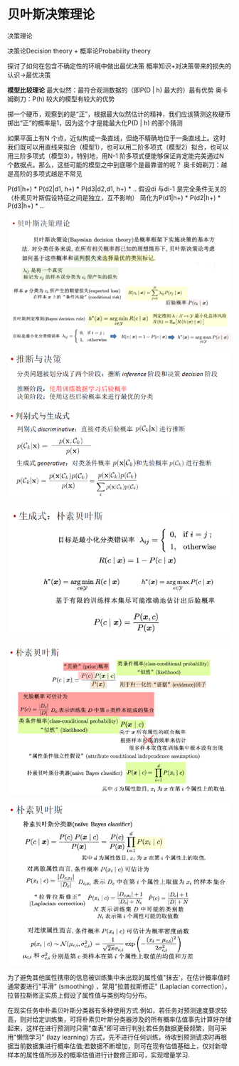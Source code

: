 # 贝叶斯决策理论

决策理论

决策论Decision theory + 概率论Probability theory

探讨了如何在包含不确定性的环境中做出最优决策
概率知识+对决策带来的损失的认识→最优决策

**模型比较理论**
最大似然：最符合观测数据的（即P(D | h) 最大的）最有优势
奥卡姆剃刀：P(h) 较大的模型有较大的优势

掷一个硬币，观察到的是“正”，根据最大似然估计的精神，我们应该猜测这枚硬币掷出“正”的概率是1，因为这个才是能最大化P(D | h) 的那个猜测

如果平面上有N 个点，近似构成一条直线，但绝不精确地位于一条直线上。这时我们既可以用直线来拟合（模型1），也可以用二阶多项式（模型2）拟合，也可以用三阶多项式（模型3），特别地，用N-1 阶多项式便能够保证肯定能完美通过N 个数据点。那么，这些可能的模型之中到底哪个是最靠谱的呢？
奥卡姆剃刀：越是高阶的多项式越是不常见

P(d1|h+) * P(d2|d1, h+) * P(d3|d2,d1, h+) * ..
假设di 与di-1 是完全条件无关的（朴素贝叶斯假设特征之间是独立，互不影响）
简化为P(d1|h+) * P(d2|h+) * P(d3|h+) * ..

![image](img/bayes1.png)

![image](img/bayes2.png)

![image](img/bayes3.png)

![image](img/bayes4.png)

![image](img/bayes5.png) 

为了避免其他属性携带的信息被训练集中未出现的属性值"抹去'，在估计概率值时通常要进行"平滑" (smoothing) ，常用"拉普拉斯修正" (Laplacian correction）。拉普拉斯修正实质上假设了属性值与类别均匀分布。

在现实任务中朴素贝叶斯分类器有多种使用方式.例如，若任务对预测速度要求较高，则对给定训练集，可将朴素贝叶斯分类器涉及的所有概率估值事先计算好存储起来，这样在进行预测时只需"查表"即可进行判别;若任务数据更替频繁，则可采用"懒惰学习" (lazy learning) 方式，先不进行任何训练，待收到预测请求时再根据当前数据集进行概率估值;若数据不断增加，则可在现有估值基础上，仅对新增样本的属性值所涉及的概率估值进行计数修正即可，实现增量学习.
